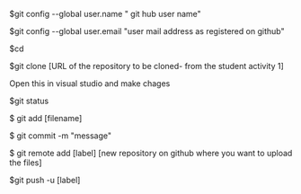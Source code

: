 $git config --global user.name " git hub user name"

$git config --global user.email "user mail address as registered on github"

$cd <path to the directory where we need to clone the repository>

$git clone [URL of the repository to be cloned- from the student activity 1]



Open this in visual studio and make chages



$git status

$ git add [filename]

$ git commit -m "message"

$ git remote add [label] [new repository on github where you want to upload the files]

$git push -u [label]
